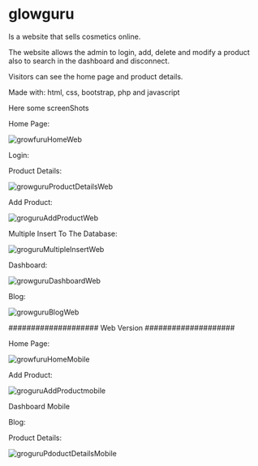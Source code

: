 # glowguru

Is a website that sells cosmetics online.

The website allows the admin to login, add, delete and modify a product also to search in the dashboard and disconnect.

Visitors can see the home page and product details.

Made with: html, css, bootstrap, php and javascript


Here some screenShots

Home Page:

![growfuruHomeWeb](https://user-images.githubusercontent.com/112892620/213891591-d9041dbd-4510-482a-a25b-10f02b386b73.png)

Login:



Product Details:

![growguruProductDetailsWeb](https://user-images.githubusercontent.com/112892620/213892301-610f24c2-d29a-4144-9315-30752c856ec1.png)

Add Product:

![groguruAddProductWeb](https://user-images.githubusercontent.com/112892620/213893737-3def6dd2-80db-4cc4-889a-d116db6d95cb.png)

Multiple Insert To The Database:

![groguruMultipleInsertWeb](https://user-images.githubusercontent.com/112892620/213893905-c33af430-358e-4f52-a9a7-d2e7f48c38e0.png)


Dashboard:

![growguruDashboardWeb](https://user-images.githubusercontent.com/112892620/213894081-80c85a63-9a51-40cb-8558-6a1035346264.png)

Blog:

![growguruBlogWeb](https://user-images.githubusercontent.com/112892620/213893975-faf58a8c-c94e-447a-b3aa-f8f55c8b5ba6.png)



#################### Web Version ####################

Home Page:

![growfuruHomeMobile](https://user-images.githubusercontent.com/112892620/213894160-c85e3574-fdec-4bba-be9a-00059674318d.png)


Add Product:

![groguruAddProductmobile](https://user-images.githubusercontent.com/112892620/213909679-2336f27b-9c0e-41e9-a152-6c574d572ea9.png)

Dashboard Mobile


Blog:


Product Details:

![groguruPdoductDetailsMobile](https://user-images.githubusercontent.com/112892620/213894349-ab2e1fc2-bbeb-40a0-afc0-9cf7a2730547.png)
